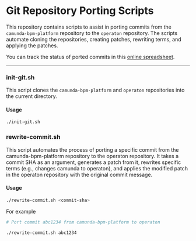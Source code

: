 # Git Repository Porting Scripts

This repository contains scripts to assist in porting commits from the `camunda-bpm-platform` repository to the `operaton` repository. The scripts automate cloning the repositories, creating patches, rewriting terms, and applying the patches.

You can track the status of ported commits in this [online spreadsheet](https://docs.google.com/spreadsheets/d/1hARQXf8TSSO5UeaibwTRUQ0uOkAO6oLv759IE42d668/edit?gid=0#gid=0).

---

### init-git.sh

This script clones the `camunda-bpm-platform` and `operaton` repositories into the current directory.

#### Usage

```bash
./init-git.sh
```

### rewrite-commit.sh

This script automates the process of porting a specific commit from the camunda-bpm-platform repository to the operaton repository. It takes a commit SHA as an argument, generates a patch from it, rewrites specific terms (e.g., changes camunda to operaton), and applies the modified patch in the operaton repository with the original commit message.

#### Usage

```bash
./rewrite-commit.sh <commit-sha>
```

For example


```bash
# Port commit abc1234 from camunda-bpm-platform to operaton

./rewrite-commit.sh abc1234
```